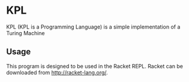 # KPL
KPL (KPL is a Programming Language) is a simple implementation of a Turing Machine

## Usage
This program is designed to be used in the Racket REPL.
Racket can be downloaded from http://racket-lang.org/.

